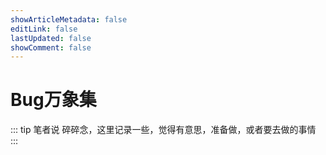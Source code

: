 ```yaml
---
showArticleMetadata: false
editLink: false
lastUpdated: false
showComment: false
---
```


# Bug万象集

::: tip 笔者说
碎碎念，这里记录一些，觉得有意思，准备做，或者要去做的事情
:::